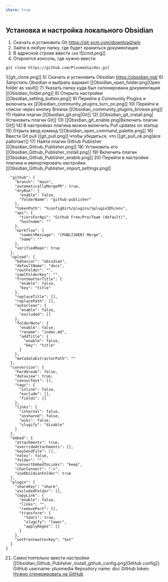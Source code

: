 ```yaml
---
share: true
---
```

## Установка и настройка локального Obsidian

1) Скачать и установить Git https://git-scm.com/download/win
2) Зайти в любую папку, где будет храниться документация
3) В адресной строке ввести `cmd` ![[cmd.png]]
4) Откроется консоль, где нужно ввести
```
git clone https://github.com/Plusmedia/doc.git
```
![[git_clone.png]]
5) Скачать и установить Obsidian https://obsidian.md/
6) Запустить Obsidian и выбрать вариант [[Obsidian_open_folder.png|Open folder as vault]]
7) Указать папку куда был склонирована документация [[Obsidian_folder.png]]
8) Открыть настройки [[Obsidian_setting_button.png]]
9) Перейти в Community Plugins и включить их [[Obsidian_community_plugins_turn_on.png]]
10) Перейти в список через кнопку Browse [[Obsidian_community_plugins_browse.png]]
11) Найти плагин [[Obsidian_git.png|Git]]
12) [[Obsidian_git_install.png|Установить плагин Git]]
13) [[Obsidian_git_enable.png|Включить плагин Git]]
14) В настройках плагина можно включить Pull updates on startup
15) Отрыть ввод команд ![[Obsidian_open_command_palette.png]]
16) Ввести Git pull [[git_pull.png]] чтобы убедиться, что [[git_pull_ok.png|все работает]]
17) Найти плагин Github Publisher [[Obsidian_Github_Publisher.png]]
18) Установить его [[Obsidian_Github_Publisher_install.png]]
19) Включить плагин [[Obsidian_Github_Publisher_enable.png]]
20) Перейти в настройки плагина и импортировать настройки [[Obsidian_Github_Publisher_import_settings.png]]
```{
  "github": {
    "branch": "main",
    "automaticallyMergePR": true,
    "dryRun": {
      "enable": false,
      "folderName": "github-publisher"
    },
    "tokenPath": "%configDir%/plugins/%pluginID%/env",
    "api": {
      "tiersForApi": "Github Free/Pro/Team (default)",
      "hostname": ""
    },
    "workflow": {
      "commitMessage": "[PUBLISHER] Merge",
      "name": ""
    },
    "verifiedRepo": true
  },
  "upload": {
    "behavior": "obsidian",
    "defaultName": "docs",
    "rootFolder": "",
    "yamlFolderKey": "",
    "frontmatterTitle": {
      "enable": false,
      "key": "title"
    },
    "replaceTitle": [],
    "replacePath": [],
    "autoclean": {
      "enable": false,
      "excluded": []
    },
    "folderNote": {
      "enable": false,
      "rename": "index.md",
      "addTitle": {
        "enable": false,
        "key": "title"
      }
    },
    "metadataExtractorPath": ""
  },
  "conversion": {
    "hardbreak": false,
    "dataview": true,
    "censorText": [],
    "tags": {
      "inline": false,
      "exclude": [],
      "fields": []
    },
    "links": {
      "internal": false,
      "unshared": false,
      "wiki": false,
      "slugify": "disable"
    }
  },
  "embed": {
    "attachments": true,
    "overrideAttachments": [],
    "keySendFile": [],
    "notes": false,
    "folder": "",
    "convertEmbedToLinks": "keep",
    "charConvert": "->",
    "useObsidianFolder": true
  },
  "plugin": {
    "shareKey": "share",
    "excludedFolder": [],
    "copyLink": {
      "enable": false,
      "links": "",
      "removePart": [],
      "transform": {
        "toUri": true,
        "slugify": "lower",
        "applyRegex": []
      }
    },
    "setFrontmatterKey": "Set"
  }
}
```
21) Самостоятельно ввести настройки [[Obsidian_Github_Publisher_install_github_config.png|GitHub config]]:
    GitHub username: plusmedia
    Repository name: doc
    GitHub token: [Нужно сгенерировать на GitHub](https://github.com/settings/tokens/new?scopes=repo,workflow)
